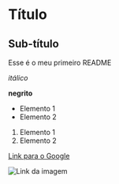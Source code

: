 # Título

## Sub-título


Esse é o meu primeiro README 

*itálico*

**negrito**

- Elemento 1
- Elemento 2

1) Elemento 1
2) Elemento 2

[Link para o Google](https://www.google.com.br)

![Link da imagem](https://www.google.com/imgres?q=flor&imgurl=https%3A%2F%2Fs3.static.brasilescola.uol.com.br%2Fbe%2F2020%2F12%2Fgirassol.jpg&imgrefurl=https%3A%2F%2Fbrasilescola.uol.com.br%2Fbiologia%2Fflor.htm&docid=xnqO7nfXvJWC1M&tbnid=NdLl7E7XAg-d5M&vet=12ahUKEwioyJLQnZ6JAxUEpZUCHe0SHEkQM3oECBoQAA..i&w=600&h=401&hcb=2&ved=2ahUKEwioyJLQnZ6JAxUEpZUCHe0SHEkQM3oECBoQAA)
